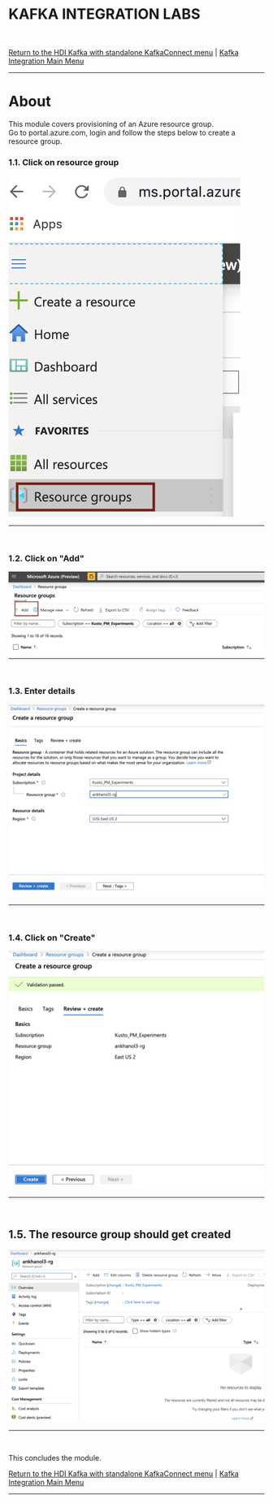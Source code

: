 
# KAFKA INTEGRATION LABS
<br>

[Return to the HDI Kafka with standalone KafkaConnect menu](README.md) | [Kafka Integration Main Menu](../README.md) <hr>

# About

This module covers provisioning of an Azure resource group.  <br>
Go to portal.azure.com, login and follow the steps below to create a resource group.
<br>

### 1.1. Click on resource group
![CreateRG1](images/01-rg-01.png)
<br>
<hr>
<br>

### 1.2. Click on "Add"
![CreateRG2](images/01-rg-02.png)
<br>
<hr>
<br>

### 1.3. Enter details
![CreateRG3](images/01-rg-03.png)
<br>
<hr>
<br>

### 1.4. Click on "Create"
![CreateRG4](images/01-rg-04.png)
<br>
<hr>
<br>

## 1.5. The resource group should get created
![CreateRG5](images/01-rg-05a.png)
<br>
<hr>
<br>

This concludes the module.<br>

[Return to the HDI Kafka with standalone KafkaConnect menu](README.md) | [Kafka Integration Main Menu](../README.md) <hr>
